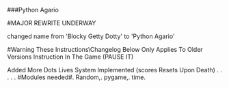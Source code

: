 ###Python Agario

#MAJOR REWRITE UNDERWAY



changed name from 'Blocky Getty Dotty' to 'Python Agario'









#Warning These Instructions\Changelog  Below Only Applies To Older Versions
Instruction In The Game   (PAUSE IT)


Added More Dots
Lives System Implemented
(scores Resets Upon Death)
.
.
.
.
.
#Modules needed#.
Random,.
pygame,.
time.

